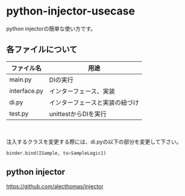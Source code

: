 # python-injector-usecase
python injectorの簡単な使い方です。

## 各ファイルについて
|ファイル名|用途|
|----|----|
|main.py|DIの実行|
|interface.py|インターフェース、実装|
|di.py|インターフェースと実装の紐づけ|
|test.py|unittestからDIを実行|
<br>

注入するクラスを変更する際には、di.pyの以下の部分を変更して下さい。
```python
binder.bind(ISample, to=SampleLogic1)
```

## python injector
https://github.com/alecthomas/injector
